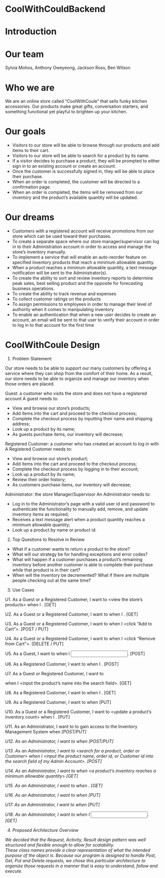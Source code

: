 # CoolWithCouldBackend

# Introduction

# Our team 
Sylvia Mohos, Anthony Oweyeong, Jackson Ross, Ben Wilson

# Who we are
We are an online store called “CoolWithCoule” that sells funky kitchen accessories.  Our products make great gifts, conversation starters, and something functional yet playful to brighten up your kitchen.  
 
# Our goals
* Visitors to our store will be able to browse through our products and add items to their cart.  
* Visitors to our store will be able to search for a product by its name.
* If a visitor decides to purchase a product, they will be prompted to either sign in to an existing account or create an account.  
* Once the customer is successfully signed in, they will be able to place their purchase.  
* When an order is completed, the customer will be directed to a confirmation page.
* When an order is completed, the items will be removed from our inventory and the product’s available quantity will be updated.


# Our dreams
* Customers with a registered account will receive promotions from our store which can be used toward their purchases.
* To create a separate space where our store manager/supervisor can log in to their Administration account in order to access and manage the store’s inventory manually.  
* To implement a service that will enable an auto-reorder feature on specified inventory products that reach a minimum allowable quantity.  
* When a product reaches a minimum allowable quantity, a text message notification will be sent to the Administrator(s).
* To create the ability to sort and review inventory reports to determine peak sales, best selling product and the opposite for forecasting business operations.
* To create the ability to track revenue and expenses
* To collect customer ratings on the products
* To assign permissions to employees in order to manage their level of authority when it comes to manipulating inventory
* To enable an authentication that when a new user decides to create an account, an email will be sent to that user to verify their account in order to log in to that account for the first time

# CoolWithCoule Design
1. Problem Statement:

Our store needs to be able to support our many customers by offering a service where they can shop from the comfort of their home. As a result, our store needs to be able to organize and manage our inventory when those orders are placed.

Guest: a customer who visits the store and does not have a registered account
	A guest needs to:
* View and browse our store’s products;
* Add items into the cart and proceed to the checkout process;
* Complete the checkout process by inputting their name and shipping address;
* Look up a product by its name;
* As guests purchase items, our inventory will decrease;

Registered Customer: a customer who has created an account to log in with
	A Registered Customer needs to:
* View and browse our store’s product;
* Add items into the cart and proceed to the checkout process;
* Complete the checkout process by logging in to their account;
* Look up a product by its name;
* Review their order history;
* As customers purchase items, our inventory will decrease;

Administrator: the store Manager/Supervisor
  An Administrator needs to:
* Log in to the Administrator’s page with a valid user id and password to authenticate the functionality to manually add, remove, and update inventory items as required;
* Receives a text message alert when a product quantity reaches a minimum allowable quantity;
* Look up a product by name or product id.


2. Top Questions to Resolve in Review

* What if a customer wants to return a product to the store?
* What will our strategy be for handling exceptions and error codes?
* What will happen if a customer purchases a product’s remaining inventory before another customer is able to complete their purchase while that product is in their cart?
* When will the inventory be decremented? What if there are multiple people checking out at the same time?



3. Use Cases

U1. As a Guest or a Registered Customer, I want to <view the store’s products> when I <visit the webpage>. [GET]

U2. As a Guest or a Registered Customer, I want to <view the items in my cart> when I <click on the Cart icon>. [GET]

U3. As a Guest or a Registered Customer, I want to <add an item to my cart> when I <click “Add to Cart”>. [POST / PUT]

U4. As a Guest or a Registered Customer, I want to <remove an item from my cart> when I <click “Remove from Cart”>. [DELETE / PUT]

U5. As a Guest, I want to <checkout> when I <input my name and shipping address>. [POST]

U6. As a Registered Customer, I want to <checkout> when I <log in to my account>. [POST]

U7. As a Guest or Registered Customer,  I want to <search for a product by name> when I <input the product’s name into the search field>. [GET]

U8. As a Registered Customer, I want to <view my order history> when I <am logged in to my account>. [GET]

U9. As a Registered Customer, I want to <update my profile> when <log in to my account> [PUT]

U10. As a Guest or a Registered Customer, I want to <update a product’s inventory count> when I <purchase or return a product>. [PUT]

U11. As an Administrator, I want to <create an Administrator account for another Administrator> to gain access to the Inventory Management System when <I navigate to the website> [POST/PUT]

U12. As an Administrator, I want to <log in to my Inventory Management System account with my user ID and password> when <I navigate to the website> [POST/PUT]

U13. As an Administrator, I want to <search for a product, order or Customer> when I <input the product name, order id, or Customer id into the search field of my Admin Account>. [POST]

U14. As an Administrator, I want to <receive a notification> when <a product’s inventory reaches a minimum allowable quantity> [GET]

U15. As an Administrator, I want to <view a current list of my inventory> when <I successfully log in to my account>. [GET]

U16. As an Administrator, I want to <auto-reorder product> when <it gets to a minimum allowable quantity> [PUT]

U17. As an Administrator, I want to <add and remove product> when <I purchase more inventory or when I sell inventory> [PUT]

U18. As an Administrator, I want to <retrieve a report that will show me the sales of a particular product> when I <input the string of that specific product>. [GET]

  
 4. Proposed Architecture Overview


We decided that the Request, Activity, Result design pattern was well structured and flexible enough to allow for scalability.  
  These class names provide a clear representation of what the intended purpose of the object is. 
  Because our program is designed to handle Post, Get, Put and Delete requests, we chose this particular architecture to 
  organize those requests in a manner that is easy to understand, follow and execute.  
